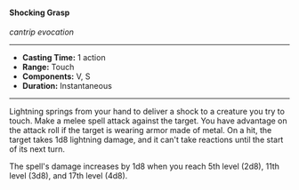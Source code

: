 #### Shocking Grasp
*cantrip evocation*
___
- **Casting Time:** 1 action
- **Range:** Touch
- **Components:** V, S
- **Duration:** Instantaneous
___
Lightning springs from your hand to deliver a shock to a creature you try to touch. Make a melee spell attack against the target. You have advantage on the attack roll if the target is wearing armor made of metal. On a hit, the target takes 1d8 lightning damage, and it can't take reactions until the start of its next turn.

The spell's damage increases by 1d8 when you reach 5th level (2d8), 11th level (3d8), and 17th level (4d8).